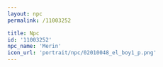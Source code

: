 ```yaml
---
layout: npc
permalink: /11003252

title: Npc
id: '11003252'
npc_name: 'Merin'
icon_url: 'portrait/npc/02010048_el_boy1_p.png'
---
```

